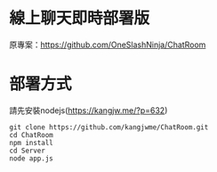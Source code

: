 # 線上聊天即時部署版

原專案：https://github.com/OneSlashNinja/ChatRoom

# 部署方式

請先安裝nodejs(https://kangjw.me/?p=632)

```
git clone https://github.com/kangjwme/ChatRoom.git
cd ChatRoom
npm install
cd Server
node app.js
```
